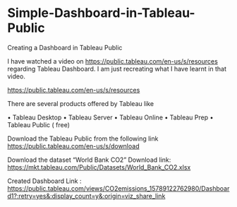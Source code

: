 # Simple-Dashboard-in-Tableau-Public
Creating a Dashboard in Tableau Public 

I have watched a video on https://public.tableau.com/en-us/s/resources regarding Tableau Dashboard. I am just recreating what I have learnt in that video.


https://public.tableau.com/en-us/s/resources


There are several products offered by Tableau like 

•	Tableau Desktop
•	Tableau Server
•	Tableau Online
•	Tableau Prep
•	Tableau Public ( free) 

Download the Tableau Public from the following link
https://public.tableau.com/en-us/s/download

Download the dataset “World Bank CO2”
Download link: https://mkt.tableau.com/Public/Datasets/World_Bank_CO2.xlsx


Created Dashboard Link : https://public.tableau.com/views/CO2emissions_15789122762980/Dashboard1?:retry=yes&:display_count=y&:origin=viz_share_link


